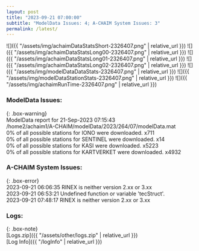 ```yaml
---
layout: post
title: "2023-09-21 07:00:00"
subtitle: "ModelData Issues: 4; A-CHAIM System Issues: 3"
permalink: /latest/
---
```


![]({{ "/assets/img/achaimDataStatsShort-2326407.png" | relative_url }})
![]({{ "/assets/img/achaimDataStatsLong00-2326407.png" | relative_url }})
![]({{ "/assets/img/achaimDataStatsLong01-2326407.png" | relative_url }})
![]({{ "/assets/img/achaimDataStatsLong02-2326407.png" | relative_url }})
![]({{ "/assets/img/modelDataDataStats-2326407.png" | relative_url }})
![]({{ "/assets/img/modelDataStationStats-2326407.png" | relative_url }})
![]({{ "/assets/img/achaimRunTime-2326407.png" | relative_url }})


### ModelData Issues:  
  
{: .box-warning}  
 ModelData report for 21-Sep-2023 07:15:43   
 /home2/achaim1/A-CHAIM/modelData/2023/264/07/modelData.mat   
 0% of all possible stations for IONO were downloaded. x711   
 0% of all possible stations for SENTINEL were downloaded. x14   
 0% of all possible stations for KASI were downloaded. x5223   
 0% of all possible stations for KARTVERKET were downloaded. x4932   
  
### A-CHAIM System Issues:  
  
{: .box-error}  
2023-09-21 06:06:35 RINEX is neither version 2.xx or 3.xx  
2023-09-21 06:53:21 Undefined function or variable 'tecStruct'.  
2023-09-21 07:48:17 RINEX is neither version 2.xx or 3.xx  

### Logs:  
  
{: .box-note}  
[Logs.zip]({{ "/assets/other/logs.zip" | relative_url }})  
[Log Info]({{ "/logInfo" | relative_url }})  
